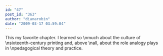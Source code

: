```yaml
---
id: "47"
post_id: "363"
author: "dianarobin"
date: "2009-03-17 03:59:04"
---
```

This my favorite chapter. I learned so\nmuch about the culture of\nsixteenth-century printing and, above \nall, about the role analogy plays in \npedagogical theory and practice.
